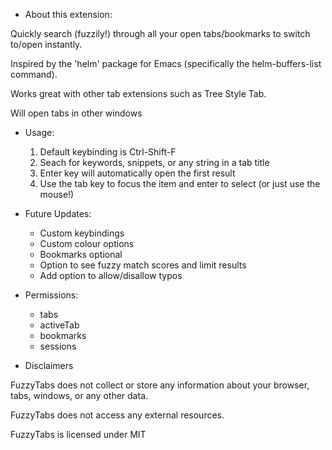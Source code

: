 * About this extension:

Quickly search (fuzzily!) through all your open tabs/bookmarks to switch to/open instantly.

Inspired by the 'helm' package for Emacs (specifically the helm-buffers-list command).

Works great with other tab extensions such as Tree Style Tab.

Will open tabs in other windows

* Usage:

  1. Default keybinding is Ctrl-Shift-F
  2. Seach for keywords, snippets, or any string in a tab title
  3. Enter key will automatically open the first result
  4. Use the tab key to focus the item and enter to select (or just use the mouse!)

* Future Updates:

  - Custom keybindings
  - Custom colour options
  - Bookmarks optional
  - Option to see fuzzy match scores and limit results
  - Add option to allow/disallow typos

* Permissions:
  - tabs
  - activeTab
  - bookmarks
  - sessions

* Disclaimers

FuzzyTabs does not collect or store any information about your browser, tabs, windows, or any other data.

FuzzyTabs does not access any external resources.

FuzzyTabs is licensed under MIT
